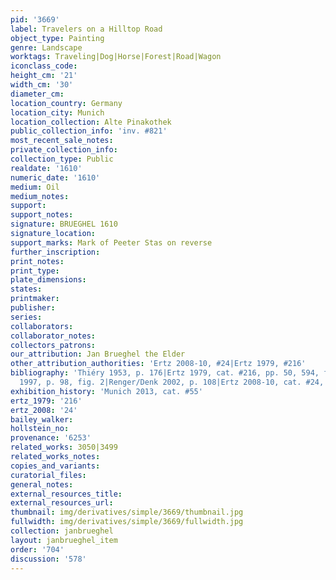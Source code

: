 ```yaml
---
pid: '3669'
label: Travelers on a Hilltop Road
object_type: Painting
genre: Landscape
worktags: Traveling|Dog|Horse|Forest|Road|Wagon
iconclass_code:
height_cm: '21'
width_cm: '30'
diameter_cm:
location_country: Germany
location_city: Munich
location_collection: Alte Pinakothek
public_collection_info: 'inv. #821'
most_recent_sale_notes:
private_collection_info:
collection_type: Public
realdate: '1610'
numeric_date: '1610'
medium: Oil
medium_notes:
support:
support_notes:
signature: BRUEGHEL 1610
signature_location:
support_marks: Mark of Peeter Stas on reverse
further_inscription:
print_notes:
print_type:
plate_dimensions:
states:
printmaker:
publisher:
series:
collaborators:
collaborator_notes:
collectors_patrons:
our_attribution: Jan Brueghel the Elder
other_attribution_authorities: 'Ertz 2008-10, #24|Ertz 1979, #216'
bibliography: 'Thiéry 1953, p. 176|Ertz 1979, cat. #216, pp. 50, 594, fig. 18|Essen/Vienna
  1997, p. 98, fig. 2|Renger/Denk 2002, p. 108|Ertz 2008-10, cat. #24, p. 114'
exhibition_history: 'Munich 2013, cat. #55'
ertz_1979: '216'
ertz_2008: '24'
bailey_walker:
hollstein_no:
provenance: '6253'
related_works: 3050|3499
related_works_notes:
copies_and_variants:
curatorial_files:
general_notes:
external_resources_title:
external_resources_url:
thumbnail: img/derivatives/simple/3669/thumbnail.jpg
fullwidth: img/derivatives/simple/3669/fullwidth.jpg
collection: janbrueghel
layout: janbrueghel_item
order: '704'
discussion: '578'
---
```

